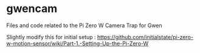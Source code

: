 # gwencam
Files and code related to the Pi Zero W Camera Trap for Gwen

Slightly modify this for initial setup : https://github.com/initialstate/pi-zero-w-motion-sensor/wiki/Part-1.-Setting-Up-the-Pi-Zero-W
